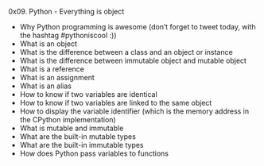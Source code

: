 0x09. Python - Everything is object
- Why Python programming is awesome (don’t forget to tweet today, with the hashtag #pythoniscool :))
- What is an object
- What is the difference between a class and an object or instance
- What is the difference between immutable object and mutable object
- What is a reference
- What is an assignment
- What is an alias
- How to know if two variables are identical
- How to know if two variables are linked to the same object
- How to display the variable identifier (which is the memory address in the CPython                implementation)
- What is mutable and immutable
- What are the built-in mutable types
- What are the built-in immutable types
- How does Python pass variables to functions